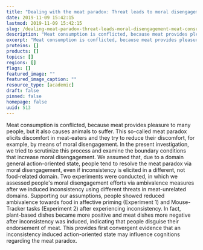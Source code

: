 ```yaml
---
title: "Dealing with the meat paradox: Threat leads to moral disengagement from meat consumption"
date: 2019-11-09 15:42:15
lastmod: 2019-11-09 15:42:15
slug: /dealing-meat-paradox-threat-leads-moral-disengagement-meat-consumption
description: "Meat consumption is conflicted, because meat provides pleasure to many people, but it also causes animals to suffer. This so-called meat paradox elicits discomfort in meat-eaters and they try to reduce their discomfort, for example, by means of moral disengagement. In the present investigation, we tried to scrutinize this process and examine the boundary conditions that increase moral disengagement."
excerpt: "Meat consumption is conflicted, because meat provides pleasure to many people, but it also causes animals to suffer. This so-called meat paradox elicits discomfort in meat-eaters and they try to reduce their discomfort, for example, by means of moral disengagement. In the present investigation, we tried to scrutinize this process and examine the boundary conditions that increase moral disengagement."
proteins: []
products: []
topics: []
regions: []
flags: []
featured_image: ""
featured_image_caption: ""
resource_type: [academic]
draft: false
pinned: false
homepage: false
uuid: 513
---
```

Meat consumption is conflicted, because meat provides pleasure to many
people, but it also causes animals to suffer. This so-called meat
paradox elicits discomfort in meat-eaters and they try to reduce their
discomfort, for example, by means of moral disengagement. In the present
investigation, we tried to scrutinize this process and examine the
boundary conditions that increase moral disengagement. We assumed that,
due to a domain general action-oriented state, people tend to resolve
the meat paradox via moral disengagement, even if inconsistency is
elicited in a different, not food-related domain. Two experiments were
conducted, in which we assessed people's moral disengagement efforts via
ambivalence measures after we induced inconsistency using different
threats in meat-unrelated domains. Supporting our assumptions, people
showed reduced ambivalence towards food in affective priming
(Experiment 1) and Mouse-Tracker tasks (Experiment 2) after experiencing
inconsistency. In fact, plant-based dishes became more positive and meat
dishes more negative after inconsistency was induced, indicating that
people disguise their endorsement of meat. This provides first
convergent evidence that an inconsistency induced action-oriented state
may influence cognitions regarding the meat paradox.
